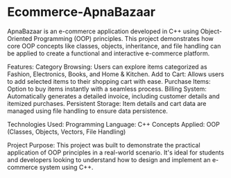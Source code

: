 # Ecommerce-ApnaBazaar
ApnaBazaar is an e-commerce application developed in C++ using Object-Oriented Programming (OOP) principles. This project demonstrates how core OOP concepts like classes, objects, inheritance, and file handling can be applied to create a functional and interactive e-commerce platform.

Features:
Category Browsing: Users can explore items categorized as Fashion, Electronics, Books, and Home & Kitchen.
Add to Cart: Allows users to add selected items to their shopping cart with ease.
Purchase Items: Option to buy items instantly with a seamless process.
Billing System: Automatically generates a detailed invoice, including customer details and itemized purchases.
Persistent Storage: Item details and cart data are managed using file handling to ensure data persistence.

Technologies Used:
Programming Language: C++
Concepts Applied: OOP (Classes, Objects, Vectors, File Handling)

Project Purpose:
This project was built to demonstrate the practical application of OOP principles in a real-world scenario. It's ideal for students and developers looking to understand how to design and implement an e-commerce system using C++.

